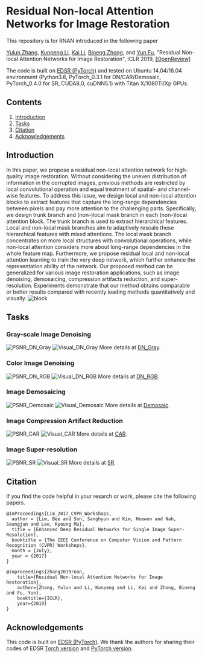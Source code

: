 # Residual Non-local Attention Networks for Image Restoration
This repository is for RNAN introduced in the following paper

[Yulun Zhang](http://yulunzhang.com/), [Kunpeng Li](https://kunpengli1994.github.io/), [Kai Li](http://kailigo.github.io/), [Bineng Zhong](https://scholar.google.de/citations?user=hvRBydsAAAAJ&hl=en), and [Yun Fu](http://www1.ece.neu.edu/~yunfu/), "Residual Non-local Attention Networks for Image Restoration", ICLR 2019, [[OpenReview]](https://openreview.net/pdf?id=HkeGhoA5FX) 

The code is built on [EDSR (PyTorch)](https://github.com/thstkdgus35/EDSR-PyTorch) and tested on Ubuntu 14.04/16.04 environment (Python3.6, PyTorch_0.3.1 for DN/CAR/Demosaic, PyTorch_0.4.0 for SR, CUDA8.0, cuDNN5.1) with Titan X/1080Ti/Xp GPUs.

## Contents
1. [Introduction](#Introduction)
2. [Tasks](#Tasks)
3. [Citation](#citation)
4. [Acknowledgements](#acknowledgements)

## Introduction
In this paper, we propose a residual non-local attention network for high-quality image restoration. Without considering the uneven distribution of information in the corrupted images, previous methods are restricted by local convolutional operation and equal treatment of spatial- and channel-wise features. To address this issue, we design local and non-local attention blocks to extract features that capture the long-range dependencies between pixels and pay more attention to the challenging parts. Specifically, we design trunk branch and (non-)local mask branch in each (non-)local attention block. The trunk branch is used to extract hierarchical features. Local and non-local mask branches aim to adaptively rescale these hierarchical features with mixed attentions. The local mask branch concentrates on more local structures with convolutional operations, while non-local attention considers more about long-range dependencies in the whole feature map. Furthermore, we propose residual local and non-local attention learning to train the very deep network, which further enhance the representation ability of the network. Our proposed method can be generalized for various image restoration applications, such as image denoising, demosaicing, compression artifacts reduction, and super-resolution. Experiments demonstrate that our method obtains comparable or better results compared with recently leading methods quantitatively and visually. 
![block](/Figs/block.PNG)

## Tasks
### Gray-scale Image Denoising 
![PSNR_DN_Gray](/Figs/PSNR_DN_Gray.PNG)
![Visual_DN_Gray](/Figs/Visual_DN_Gray.PNG)
More details at [DN_Gray](https://github.com/yulunzhang/RNAN/tree/master/DN_Gray).
### Color Image Denoising 
![PSNR_DN_RGB](/Figs/PSNR_DN_RGB.PNG)
![Visual_DN_RGB](/Figs/Visual_DN_RGB.PNG)
More details at [DN_RGB](https://github.com/yulunzhang/RNAN/tree/master/DN_RGB).
### Image Demosaicing 
![PSNR_Demosaic](/Figs/PSNR_Demosaic.PNG)
![Visual_Demosaic](/Figs/Visual_Demosaic.PNG)
More details at [Demosaic](https://github.com/yulunzhang/RNAN/tree/master/Demosaic).
### Image Compression Artifact Reduction 
![PSNR_CAR](/Figs/PSNR_CAR.PNG)
![Visual_CAR](/Figs/Visual_CAR.PNG)
More details at [CAR](https://github.com/yulunzhang/RNAN/tree/master/CAR).
### Image Super-resolution 
![PSNR_SR](/Figs/PSNR_SR.PNG)
![Visual_SR](/Figs/Visual_SR.PNG)
More details at [SR](https://github.com/yulunzhang/RNAN/tree/master/SR).

## Citation
If you find the code helpful in your resarch or work, please cite the following papers.
```
@InProceedings{Lim_2017_CVPR_Workshops,
  author = {Lim, Bee and Son, Sanghyun and Kim, Heewon and Nah, Seungjun and Lee, Kyoung Mu},
  title = {Enhanced Deep Residual Networks for Single Image Super-Resolution},
  booktitle = {The IEEE Conference on Computer Vision and Pattern Recognition (CVPR) Workshops},
  month = {July},
  year = {2017}
}

@inproceedings{zhang2019rnan,
    title={Residual Non-local Attention Networks for Image Restoration},
    author={Zhang, Yulun and Li, Kunpeng and Li, Kai and Zhong, Bineng and Fu, Yun},
    booktitle={ICLR},
    year={2019}
}
```
## Acknowledgements
This code is built on [EDSR (PyTorch)](https://github.com/thstkdgus35/EDSR-PyTorch). We thank the authors for sharing their codes of EDSR [Torch version](https://github.com/LimBee/NTIRE2017) and [PyTorch version](https://github.com/thstkdgus35/EDSR-PyTorch).